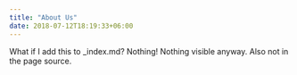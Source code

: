 ```yaml
---
title: "About Us"
date: 2018-07-12T18:19:33+06:00
---
```


What if I add this to _index.md? Nothing! Nothing visible anyway. Also not in the page source.